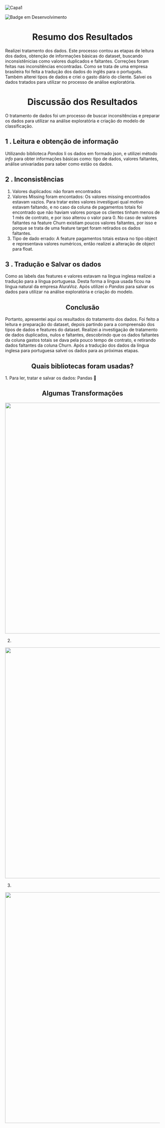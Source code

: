 
![Capa1](https://user-images.githubusercontent.com/68445400/170519891-8307709a-93d4-4e5c-8728-135b963b096d.jpg)


![Badge em Desenvolvimento](https://img.shields.io/static/v1?label=STATUS&message=CONCLUIDO&color=<COLOR>)

<h1 align ="center">Resumo dos Resultados</h1>

Realizei tratamento dos dados. Este processo contou as etapas de leitura dos dados, obtenção de informações básicas do dataset, buscando inconsistênicias como valores duplicados e faltantes. Correções foram feitas nas inconsitências encontradas. Como se trata de uma empresa brasileira foi feita a tradução dos dados do inglês para o português. Também alterei tipos de dados  e criei o gasto diário do cliente. Salvei os dados tratados para utilizar no processo de análise exploratória.

<h1 align ="center">Discussão dos Resultados</h1>

O tratamento de dados foi um processo de buscar inconsitências e preparar os dados para utilizar na análise exploratória e criação do modelo de classificação.

<h2 align= "Left"> 1 . Leitura e obtenção de informação</h2>

Utilizando biblioteca *Pandas* li os dados em formado json, e utilizei método *info* para obter informações básicas como: tipo de dados, valores faltantes, análise univariadas para saber como estão os dados. 

<h2 align= "Left"> 2 . Inconsistências</h2>

1. Valores duplicados: não foram encontrados
2. Valores Missing foram encontados: Os valores missing encontrados estavam vazios. Para tratar estes valores investiguei qual motivo estavam faltando, e no caso da coluna de pagamentos totais foi encontrado que não haviam valores porque os clientes tinham menos de 1 mês de contrato, e por isso alterou o valor para 0.
No caso de valores faltantes na feature Churn existiam poucos valores faltantes, por isso e porque se trata de uma feature target foram retirados os dados faltantes.
3. Tipo de dado errado: A feature pagamentos totais estava no tipo object e representava valores numéricos, então realizei a alteração de object para float.

<h2 align= "Left"> 3 . Tradução e Salvar os dados</h2>

Como as labels das features e valores estavam na língua inglesa realizei a tradução para a língua portuguesa. Desta forma a língua usada ficou na língua natural da empresa AluraVoz. Após utilizei o *Pandas* para salvar os dados para utilizar na análise exploratória e criação do modelo.

<h2 align= "Center">Conclusão</h2>

Portanto, apresentei aqui os resultados do tratamento dos dados. Foi feito a leitura e preparação do dataset, depois partindo para a compreensão dos tipos de dados e features do dataset. Realizei a investigação de tratamento de dados duplicados, nulos e faltantes, descobrindo que os dados faltantes da coluna gastos totais se dava pela pouco tempo de contrato, e retirando dados faltantes da coluna Churn. Após a tradução dos dados da língua inglesa para portuguesa salvei os dados para as próximas etapas.


<h2 align ="center"> Quais bibliotecas foram usadas?</h2>
1. Para ler, tratar e salvar os dados: Pandas 🐼



<h2 align ="center"> Algumas Transformações</h2>



<img src="https://user-images.githubusercontent.com/68445400/171190530-10913fdc-64c7-4544-94b5-10036695c48c.png" width = "750">



2.

<img src="https://user-images.githubusercontent.com/68445400/171192912-cb2e32d4-adef-4663-9344-d9ea74f7f378.png" width = "750">



3. 

<img src ="https://user-images.githubusercontent.com/68445400/171193713-cc0a6e40-58ba-467d-a30e-26a0ccc6f9f0.png" width = "750">


<br>
